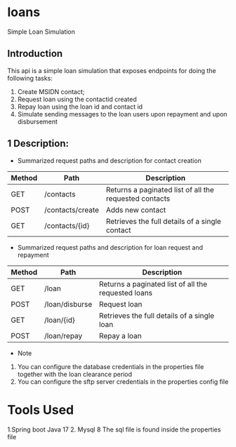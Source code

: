 # loans
Simple Loan Simulation

## Introduction
This api is a simple loan simulation that exposes endpoints for doing the following tasks:
1) Create MSIDN contact;
2) Request loan using the contactid created
3) Repay loan using the loan id and contact id
4) Simulate sending messages to the loan users upon repayment and upon disbursement

## 1 Description:
- Summarized request paths and description for contact creation

| Method | Path             | Description                                            |
|--------|------------------|--------------------------------------------------------|
| GET    | /contacts        | Returns a paginated list of all the requested contacts |
| POST   | /contacts/create | Adds new contact                                       |
| GET    | /contacts/{id}   | Retrieves the full details of a single contact              |

- Summarized request paths and description for loan request and repayment

| Method | Path           | Description                                         |
|--------|----------------|-----------------------------------------------------|
| GET    | /loan          | Returns a paginated list of all the requested loans |
| POST   | /loan/disburse | Request loan                                        |
| GET    | /loan/{id}     | Retrieves the full details of a single loan         |
| POST   | /loan/repay       | Repay a loan                                        |
- Note
1) You can configure the database credentials in the properties file together with the loan clearance 
period
2) You can configure the sftp server credentials  in the properties config file

# Tools Used
1.Spring boot Java 17
2. Mysql 8
 The sql file is found inside the properties file






